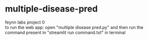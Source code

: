 # multiple-disease-pred
feynn labs project 0<br>
to run the web app:
open "multiple disease pred.py"
and then run the command present in "streamlit run command.txt" in terminal
